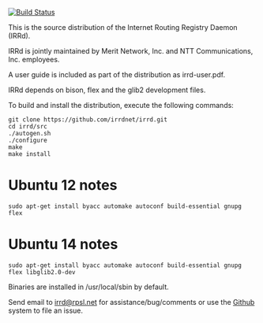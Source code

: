 [![Build Status](https://travis-ci.org/irrdnet/irrd.svg?branch=master)](https://travis-ci.org/irrdnet/irrd)

This is the source distribution of the Internet Routing Registry Daemon (IRRd).

IRRd is jointly maintained by Merit Network, Inc. and NTT Communications, Inc.
employees.

A user guide is included as part of the distribution as irrd-user.pdf.

IRRd depends on bison, flex and the glib2 development files.

To build and install the distribution, execute the following commands:

```
git clone https://github.com/irrdnet/irrd.git
cd irrd/src
./autogen.sh
./configure
make
make install
```

Ubuntu 12 notes
===============

```
sudo apt-get install byacc automake autoconf build-essential gnupg flex
```

Ubuntu 14 notes
===============

```
sudo apt-get install byacc automake autoconf build-essential gnupg flex libglib2.0-dev
```

Binaries are installed in /usr/local/sbin by default.

Send email to [irrd@rpsl.net](http://lists.rpsl.net/mailman/listinfo/irrd) for
assistance/bug/comments or use the [Github](https://github.com/irrdnet/irrd/issues) system to file an issue.
